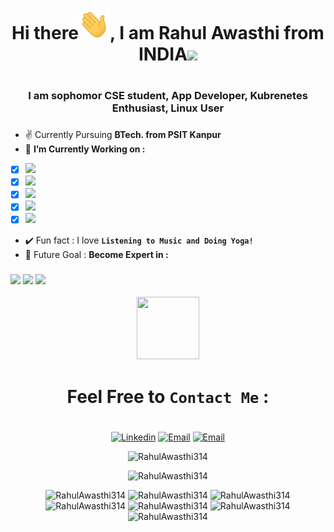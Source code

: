 
 
### <h1 align="center">Hi there<img src="https://raw.githubusercontent.com/ABSphreak/ABSphreak/master/gifs/Hi.gif" width="50px">, I am Rahul Awasthi from INDIA<img src="https://github.com/Iamtripathisatyam/iamtripathisatyam/blob/master/Content/flag.gif" width="40px"><h1/>
## <h3 align="center">I am sophomor CSE student, App Developer, Kubrenetes Enthusiast, Linux User<h3/>
 - ✌️ Currently Pursuing **BTech. from PSIT Kanpur**
- 🔭 **I’m Currently Working on :**
- [x] ![](https://img.shields.io/badge/Intelligence-yellow.svg?label=Artificial&style=social&logo=probot&logoColor=yellow)  
- [x] ![](https://img.shields.io/badge/Learning-green.svg?label=Machine&style=social&logo=MusicBrainz&logoColor=informational)
- [x] ![](https://img.shields.io/badge/Design-blue.svg?label=Algorithm&style=social&logo=treehouse&logoColor=blue)
- [x] ![](https://img.shields.io/badge/Programming-9cf.svg?&style=social&logo=c&logoColor=red)
 - [x] ![](https://img.shields.io/badge/Programming-9cf.svg?label=Java&style=social&logo=java&logoColor=red)
- ✔️ Fun fact : I love **`Listening to Music and Doing Yoga!`**
- 🎯 Future Goal : **Become Expert in :** 
### ![](https://img.shields.io/badge/Cloud-yellow.svg?&style=social&logo=iCloud&logoColor=yellow) ![](https://img.shields.io/badge/Web_Developer-yellow.svg?&style=social&logo=github&logoColor=orange) ![](https://img.shields.io/badge/Kali_Linux-blue.svg?&style=social&logo=Linux&logoColor=red)<br/>
 
  <p align="center">
<img src="https://github.com/Iamtripathisatyam/iamtripathisatyam/blob/master/Content/Bar.gif" width="100px" height="100px">
 </p>

 ### <h1 align="center">Feel Free to **`Contact Me`** : <h1/>
 <body>
    <div class="img1">
     <p align='center'>
 <a href="https://www.linkedin.com/in/rahul-awasthi-ab2320197" target="_blank"><img src="https://icons.iconarchive.com/icons/graphics-vibe/simple-rounded-social/64/linkedin-icon.png" alt="Linkedin"></a>
 <a href="mailto:awasthir314@gmail.com" target="_blank"><img src="https://icons.iconarchive.com/icons/dtafalonso/android-lollipop/64/Gmail-icon.png" alt="Email"></a>
       <a href="https://t.me/awasthir314" target="_blank"><img src="https://icons.iconarchive.com/icons/goescat/macaron/64/telegram-icon.png" alt="Email"></a>
  <p/>
</div>
</body>

<p align="center">
<img src="https://github-readme-stats.vercel.app/api?username=RahulAwasthi314&show_icons=true&theme=dracula" alt="RahulAwasthi314" />
</p>
<p align="center">
<img src="https://github-readme-stats.vercel.app/api/top-langs/?username=RahulAwasthi314&theme=dracula&layout=compact" alt="RahulAwasthi314" />
</p>
<p align="center">
<img src="https://komarev.com/ghpvc/?username=RahulAwasthi314" alt=RahulAwasthi314 />
<img src="https://badges.pufler.dev/visits/RahulAwasthi314/RahulAwasthi314?&logo=github&logoColor=yellow" alt=RahulAwasthi314 />
<img src="https://badges.pufler.dev/years/RahulAwasthi314?&logo=github&logoColor=yellow" alt=RahulAwasthi314 />
<img src="https://badges.pufler.dev/repos/RahulAwasthi314?&logo=github&logoColor=yellow" alt=RahulAwasthi314 />
<img src="https://badges.pufler.dev/updated/RahulAwasthi314/RahulAwasthi314?&logo=github&logoColor=yellow" alt=RahulAwasthi314 />
<img src="https://badges.pufler.dev/created/RahulAwasthi314/RahulAwasthi314?&logo=github&logoColor=yellow" alt=RahulAwasthi314 />
<img src="https://badges.pufler.dev/commits/monthly/RahulAwasthi314?&logo=github&logoColor=yellow" alt=RahulAwasthi314 />
 </p>
